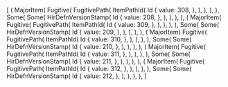 [
    (
        MajorItem(
            Fugitive(
                FugitivePath(
                    ItemPathId(
                        Id {
                            value: 308,
                        },
                    ),
                ),
            ),
        ),
        Some(
            Some(
                HirDefnVersionStamp(
                    Id {
                        value: 208,
                    },
                ),
            ),
        ),
    ),
    (
        MajorItem(
            Fugitive(
                FugitivePath(
                    ItemPathId(
                        Id {
                            value: 309,
                        },
                    ),
                ),
            ),
        ),
        Some(
            Some(
                HirDefnVersionStamp(
                    Id {
                        value: 209,
                    },
                ),
            ),
        ),
    ),
    (
        MajorItem(
            Fugitive(
                FugitivePath(
                    ItemPathId(
                        Id {
                            value: 310,
                        },
                    ),
                ),
            ),
        ),
        Some(
            Some(
                HirDefnVersionStamp(
                    Id {
                        value: 210,
                    },
                ),
            ),
        ),
    ),
    (
        MajorItem(
            Fugitive(
                FugitivePath(
                    ItemPathId(
                        Id {
                            value: 311,
                        },
                    ),
                ),
            ),
        ),
        Some(
            Some(
                HirDefnVersionStamp(
                    Id {
                        value: 211,
                    },
                ),
            ),
        ),
    ),
    (
        MajorItem(
            Fugitive(
                FugitivePath(
                    ItemPathId(
                        Id {
                            value: 312,
                        },
                    ),
                ),
            ),
        ),
        Some(
            Some(
                HirDefnVersionStamp(
                    Id {
                        value: 212,
                    },
                ),
            ),
        ),
    ),
]
